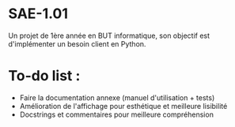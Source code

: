 # SAE-1.01
Un projet de 1ère année en BUT informatique, son objectif est d'implémenter un besoin client en Python.

# To-do list :
  - Faire la documentation annexe (manuel d'utilisation + tests)
  - Amélioration de l'affichage pour esthétique et meilleure lisibilité
  - Docstrings et commentaires pour meilleure compréhension
